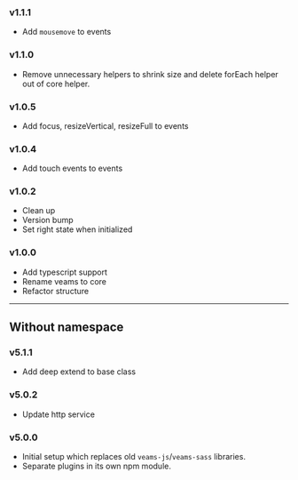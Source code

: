 ### v1.1.1
- Add `mousemove` to events

### v1.1.0
- Remove unnecessary helpers to shrink size and delete forEach helper out of core helper. 

### v1.0.5
- Add focus, resizeVertical, resizeFull to events

### v1.0.4
- Add touch events to events

### v1.0.2 
- Clean up
- Version bump
- Set right state when initialized

### v1.0.0
- Add typescript support
- Rename veams to core
- Refactor structure

---------------

## Without namespace

### v5.1.1
- Add deep extend to base class

### v5.0.2
- Update http service

### v5.0.0
- Initial setup which replaces old `veams-js`/`veams-sass` libraries.
- Separate plugins in its own npm module.